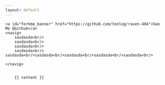```yaml
---
layout: default
---
```



	<a id="forkme_banner" href="https://github.com/tonlog/raven-404">See Me @Github</a>
	<navig>
		sasdasda<br/>
		sasdasda<br/>
		sasdasda<br/>
		sasdasda<br/>		sasdasda<br/>sasdasda<br/>sasdasda<br/>sasdasda<br/>sasdasda<br/>

	</navig>


		{{ content }}